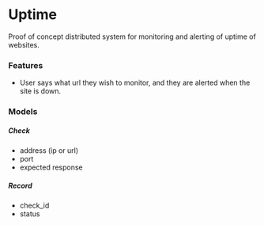 Uptime
=======

Proof of concept distributed system for monitoring and alerting of uptime of websites.

### Features

* User says what url they wish to monitor, and they are alerted when the site is down.


### Models

##### Check

* address (ip or url)
* port
* expected response

##### Record

* check_id
* status


